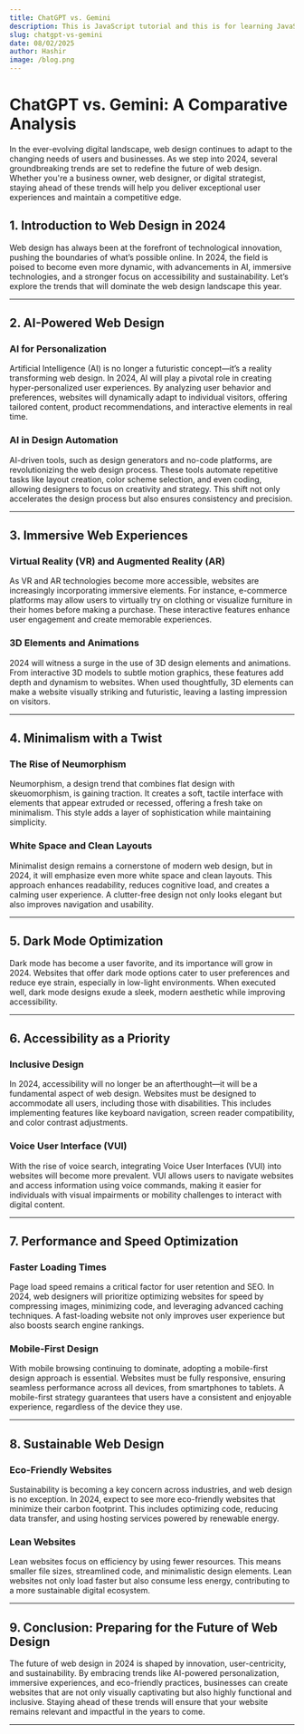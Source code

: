 ```yaml
---
title: ChatGPT vs. Gemini
description: This is JavaScript tutorial and this is for learning JavaScript
slug: chatgpt-vs-gemini
date: 08/02/2025
author: Hashir
image: /blog.png
---
```


# ChatGPT vs. Gemini: A Comparative Analysis


In the ever-evolving digital landscape, web design continues to adapt to the changing needs of users and businesses. As we step into 2024, several groundbreaking trends are set to redefine the future of web design. Whether you're a business owner, web designer, or digital strategist, staying ahead of these trends will help you deliver exceptional user experiences and maintain a competitive edge.

## 1. Introduction to Web Design in 2024
Web design has always been at the forefront of technological innovation, pushing the boundaries of what’s possible online. In 2024, the field is poised to become even more dynamic, with advancements in AI, immersive technologies, and a stronger focus on accessibility and sustainability. Let’s explore the trends that will dominate the web design landscape this year.

---

## 2. AI-Powered Web Design

### AI for Personalization
Artificial Intelligence (AI) is no longer a futuristic concept—it’s a reality transforming web design. In 2024, AI will play a pivotal role in creating hyper-personalized user experiences. By analyzing user behavior and preferences, websites will dynamically adapt to individual visitors, offering tailored content, product recommendations, and interactive elements in real time.

### AI in Design Automation
AI-driven tools, such as design generators and no-code platforms, are revolutionizing the web design process. These tools automate repetitive tasks like layout creation, color scheme selection, and even coding, allowing designers to focus on creativity and strategy. This shift not only accelerates the design process but also ensures consistency and precision.

---

## 3. Immersive Web Experiences

### Virtual Reality (VR) and Augmented Reality (AR)
As VR and AR technologies become more accessible, websites are increasingly incorporating immersive elements. For instance, e-commerce platforms may allow users to virtually try on clothing or visualize furniture in their homes before making a purchase. These interactive features enhance user engagement and create memorable experiences.

### 3D Elements and Animations
2024 will witness a surge in the use of 3D design elements and animations. From interactive 3D models to subtle motion graphics, these features add depth and dynamism to websites. When used thoughtfully, 3D elements can make a website visually striking and futuristic, leaving a lasting impression on visitors.

---

## 4. Minimalism with a Twist

### The Rise of Neumorphism
Neumorphism, a design trend that combines flat design with skeuomorphism, is gaining traction. It creates a soft, tactile interface with elements that appear extruded or recessed, offering a fresh take on minimalism. This style adds a layer of sophistication while maintaining simplicity.

### White Space and Clean Layouts
Minimalist design remains a cornerstone of modern web design, but in 2024, it will emphasize even more white space and clean layouts. This approach enhances readability, reduces cognitive load, and creates a calming user experience. A clutter-free design not only looks elegant but also improves navigation and usability.

---

## 5. Dark Mode Optimization
Dark mode has become a user favorite, and its importance will grow in 2024. Websites that offer dark mode options cater to user preferences and reduce eye strain, especially in low-light environments. When executed well, dark mode designs exude a sleek, modern aesthetic while improving accessibility.

---

## 6. Accessibility as a Priority

### Inclusive Design
In 2024, accessibility will no longer be an afterthought—it will be a fundamental aspect of web design. Websites must be designed to accommodate all users, including those with disabilities. This includes implementing features like keyboard navigation, screen reader compatibility, and color contrast adjustments.

### Voice User Interface (VUI)
With the rise of voice search, integrating Voice User Interfaces (VUI) into websites will become more prevalent. VUI allows users to navigate websites and access information using voice commands, making it easier for individuals with visual impairments or mobility challenges to interact with digital content.

---

## 7. Performance and Speed Optimization

### Faster Loading Times
Page load speed remains a critical factor for user retention and SEO. In 2024, web designers will prioritize optimizing websites for speed by compressing images, minimizing code, and leveraging advanced caching techniques. A fast-loading website not only improves user experience but also boosts search engine rankings.

### Mobile-First Design
With mobile browsing continuing to dominate, adopting a mobile-first design approach is essential. Websites must be fully responsive, ensuring seamless performance across all devices, from smartphones to tablets. A mobile-first strategy guarantees that users have a consistent and enjoyable experience, regardless of the device they use.

---

## 8. Sustainable Web Design

### Eco-Friendly Websites
Sustainability is becoming a key concern across industries, and web design is no exception. In 2024, expect to see more eco-friendly websites that minimize their carbon footprint. This includes optimizing code, reducing data transfer, and using hosting services powered by renewable energy.

### Lean Websites
Lean websites focus on efficiency by using fewer resources. This means smaller file sizes, streamlined code, and minimalistic design elements. Lean websites not only load faster but also consume less energy, contributing to a more sustainable digital ecosystem.

---

## 9. Conclusion: Preparing for the Future of Web Design
The future of web design in 2024 is shaped by innovation, user-centricity, and sustainability. By embracing trends like AI-powered personalization, immersive experiences, and eco-friendly practices, businesses can create websites that are not only visually captivating but also highly functional and inclusive. Staying ahead of these trends will ensure that your website remains relevant and impactful in the years to come.

---
